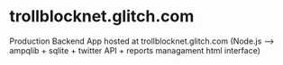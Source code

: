 # trollblocknet.glitch.com
Production Backend App hosted at trollblocknet.glitch.com (Node.js --> ampqlib + sqlite + twitter API + reports managament html interface)
